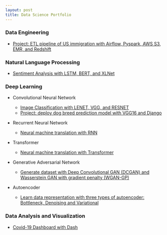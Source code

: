 ```yaml
---
layout: post
title: Data Science Portfolio
---
```


### Data Engineering

* <a href="https://github.com/huongdo108/ETL-pipeline-US-immigration-Airflow-AWS">Project: ETL pipeline of US immigration with Airflow, Pyspark, AWS S3, EMR, and Redshift</a>


### Natural Language Processing


* <a href="https://github.com/huongdo108/sentiment-analysis-LSTM-BERT-XLNet">Sentiment Analysis with LSTM, BERT, and XLNet </a>

### Deep Learning


* Convolutional Neural Network
  * <a href="https://github.com/huongdo108/image-classification-LENET-VGG-RESNET">Image Classification with LENET, VGG, and RESNET</a>
  * <a href="https://github.com/huongdo108/deploy-dog-breed-prediction-model-VGG16-Django">Project: deploy dog breed prediction model with VGG16 and Django </a>
* Recurrent Neural Network
  * <a href="https://github.com/huongdo108/machine-translation-RNN">Neural machine translation with RNN</a>
* Transformer
  * <a href="https://github.com/huongdo108/neural-machine-translation-Transformer">Neural machine translation with Transformer</a>
* Generative Adversarial Network
  * <a href="https://github.com/huongdo108/generate-dataset-with-DCGAN--WGAN-GP">Generate dataset with Deep Convolutional GAN (DCGAN) and Wasserstein GAN with gradient penalty (WGAN-GP)</a>
  
* Autoencoder
  * <a href="https://github.com/huongdo108/Bottleneck-Denoising-Variational-Autoencoders">Learn data representation with three types of autoencoder: Bottleneck, Denoising and Variational</a>
  
  

### Data Analysis and Visualization


*  <a href="https://github.com/huongdo108/covid-19-dashboard">Covid-19 Dashboard with Dash</a>


